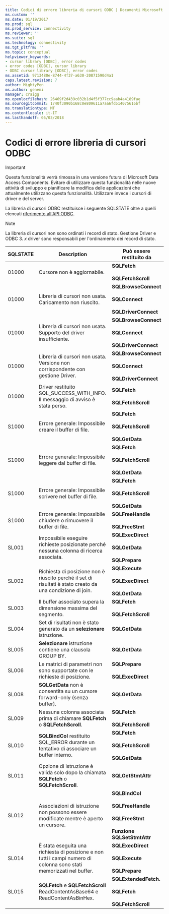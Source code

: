 ```yaml
---
title: Codici di errore libreria di cursori ODBC | Documenti Microsoft
ms.custom: ''
ms.date: 01/19/2017
ms.prod: sql
ms.prod_service: connectivity
ms.reviewer: ''
ms.suite: sql
ms.technology: connectivity
ms.tgt_pltfrm: ''
ms.topic: conceptual
helpviewer_keywords:
- cursor library [ODBC], error codes
- error codes [ODBC], cursor library
- ODBC cursor library [ODBC], error codes
ms.assetid: 9713480e-8744-4f37-a630-20871590d4a1
caps.latest.revision: 7
author: MightyPen
ms.author: genemi
manager: craigg
ms.openlocfilehash: 26469f2d439c032b1d4f5f377cc9aab4a4189fae
ms.sourcegitcommit: 1740f3090b168c0e809611a7aa6fd514075616bf
ms.translationtype: MT
ms.contentlocale: it-IT
ms.lasthandoff: 05/03/2018
---
```

# <a name="odbc-cursor-library-error-codes"></a>Codici di errore libreria di cursori ODBC
> [!IMPORTANT]  
>  Questa funzionalità verrà rimossa in una versione futura di Microsoft Data Access Components. Evitare di utilizzare questa funzionalità nelle nuove attività di sviluppo e pianificare la modifica delle applicazioni che attualmente utilizzano questa funzionalità. Utilizzare invece i cursori di driver e del server.  
  
 La libreria di cursori ODBC restituisce i seguente SQLSTATE oltre a quelli elencati [riferimento all'API ODBC](../../../odbc/reference/syntax/odbc-api-reference.md).  
  
> [!NOTE]  
>  La libreria di cursori non sono ordinati i record di stato. Gestione Driver e ODBC 3. *x* driver sono responsabili per l'ordinamento dei record di stato.  
  
|SQLSTATE|Description|Può essere restituito da|  
|--------------|-----------------|--------------------------|  
|01000|Cursore non è aggiornabile.|**SQLFetch**<br /><br /> **SQLFetchScroll**|  
|01000|Libreria di cursori non usata. Caricamento non riuscito.|**SQLBrowseConnect**<br /><br /> **SQLConnect**<br /><br /> **SQLDriverConnect**|  
|01000|Libreria di cursori non usata. Supporto del driver insufficiente.|**SQLBrowseConnect**<br /><br /> **SQLConnect**<br /><br /> **SQLDriverConnect**|  
|01000|Libreria di cursori non usata. Versione non corrispondente con gestione Driver.|**SQLBrowseConnect**<br /><br /> **SQLConnect**<br /><br /> **SQLDriverConnect**|  
|01000|Driver restituito SQL_SUCCESS_WITH_INFO. Il messaggio di avviso è stata perso.|**SQLFetch**<br /><br /> **SQLFetchScroll**|  
|S1000|Errore generale: Impossibile creare il buffer di file.|**SQLFetch**<br /><br /> **SQLFetchScroll**<br /><br /> **SQLGetData**|  
|S1000|Errore generale: Impossibile leggere dal buffer di file.|**SQLFetch**<br /><br /> **SQLFetchScroll**<br /><br /> **SQLGetData**|  
|S1000|Errore generale: Impossibile scrivere nel buffer di file.|**SQLFetch**<br /><br /> **SQLFetchScroll**<br /><br /> **SQLGetData**|  
|S1000|Errore generale: Impossibile chiudere o rimuovere il buffer di file.|**SQLFreeHandle**<br /><br /> **SQLFreeStmt**|  
|SL001|Impossibile eseguire richieste posizionate perché nessuna colonna di ricerca associata.|**SQLExecDirect**<br /><br /> **SQLGetData**<br /><br /> **SQLPrepare**|  
|SL002|Richiesta di posizione non è riuscito perché il set di risultati è stato creato da una condizione di join.|**SQLExecute**<br /><br /> **SQLExecDirect**<br /><br /> **SQLGetData**|  
|SL003|Il buffer associato supera la dimensione massima del segmento.|**SQLFetch**<br /><br /> **SQLFetchScroll**|  
|SL004|Set di risultati non è stato generato da un **selezionare** istruzione.|**SQLGetData**|  
|SL005|**Selezionare** istruzione contiene una clausola GROUP BY.|**SQLGetData**|  
|SL006|Le matrici di parametri non sono supportate con le richieste di posizione.|**SQLPrepare**<br /><br /> **SQLExecDirect**|  
|SL008|**SQLGetData** non è consentita su un cursore forward-only (senza buffer).|**SQLGetData**|  
|SL009|Nessuna colonna associata prima di chiamare **SQLFetch** o **SQLFetchScroll**.|**SQLFetch**<br /><br /> **SQLFetchScroll**|  
|SL010|**SQLBindCol** restituito SQL_ERROR durante un tentativo di associare un buffer interno.|**SQLFetch**<br /><br /> **SQLFetchScroll**<br /><br /> **SQLGetData**|  
|SL011|Opzione di istruzione è valida solo dopo la chiamata **SQLFetch** o **SQLFetchScroll**.|**SQLGetStmtAttr**|  
|SL012|Associazioni di istruzione non possono essere modificate mentre è aperto un cursore.|**SQLBindCol**<br /><br /> **SQLFreeHandle**<br /><br /> **SQLFreeStmt**<br /><br /> **Funzione SQLSetStmtAttr**|  
|SL014|È stata eseguita una richiesta di posizione e non tutti i campi numero di colonna sono stati memorizzati nel buffer.|**SQLExecDirect**<br /><br /> **SQLExecute**<br /><br /> **SQLPrepare**|  
|SL015|**SQLFetch** e **SQLFetchScroll** ReadContentAsBase64 e ReadContentAsBinHex.|**SQLExtendedFetch.**<br /><br /> **SQLFetch**<br /><br /> **SQLFetchScroll**|
